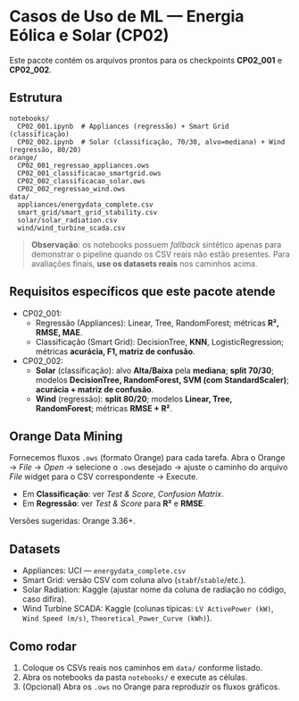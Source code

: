 # Casos de Uso de ML — Energia Eólica e Solar (CP02)

Este pacote contém os arquivos prontos para os checkpoints **CP02_001** e **CP02_002**.

## Estrutura
```
notebooks/
  CP02_001.ipynb  # Appliances (regressão) + Smart Grid (classificação)
  CP02_002.ipynb  # Solar (classificação, 70/30, alvo=mediana) + Wind (regressão, 80/20)
orange/
  CP02_001_regressao_appliances.ows
  CP02_001_classificacao_smartgrid.ows
  CP02_002_classificacao_solar.ows
  CP02_002_regressao_wind.ows
data/
  appliances/energydata_complete.csv
  smart_grid/smart_grid_stability.csv
  solar/solar_radiation.csv
  wind/wind_turbine_scada.csv
```

> **Observação**: os notebooks possuem *fallback* sintético apenas para demonstrar o pipeline quando os CSV reais não estão presentes. Para avaliações finais, **use os datasets reais** nos caminhos acima.

## Requisitos específicos que este pacote atende
- CP02_001:
  - Regressão (Appliances): Linear, Tree, RandomForest; métricas **R², RMSE, MAE**.
  - Classificação (Smart Grid): DecisionTree, **KNN**, LogisticRegression; métricas **acurácia, F1, matriz de confusão**.
- CP02_002:
  - **Solar** (classificação): alvo **Alta/Baixa** pela **mediana**; **split 70/30**; modelos **DecisionTree, RandomForest, SVM (com StandardScaler)**; **acurácia + matriz de confusão**.
  - **Wind** (regressão): **split 80/20**; modelos **Linear, Tree, RandomForest**; métricas **RMSE + R²**.

## Orange Data Mining
Fornecemos fluxos `.ows` (formato Orange) para cada tarefa. Abra o Orange → *File* → *Open* → selecione o `.ows` desejado → ajuste o caminho do arquivo *File* widget para o CSV correspondente → Execute.
- Em **Classificação**: ver *Test & Score*, *Confusion Matrix*.
- Em **Regressão**: ver *Test & Score* para **R²** e **RMSE**.

Versões sugeridas: Orange 3.36+.

## Datasets
- Appliances: UCI — `energydata_complete.csv`
- Smart Grid: versão CSV com coluna alvo (`stabf`/`stable`/etc.).
- Solar Radiation: Kaggle (ajustar nome da coluna de radiação no código, caso difira).
- Wind Turbine SCADA: Kaggle (colunas típicas: `LV ActivePower (kW)`, `Wind Speed (m/s)`, `Theoretical_Power_Curve (kWh)`).

## Como rodar
1. Coloque os CSVs reais nos caminhos em `data/` conforme listado.
2. Abra os notebooks da pasta `notebooks/` e execute as células.
3. (Opcional) Abra os `.ows` no Orange para reproduzir os fluxos gráficos.
